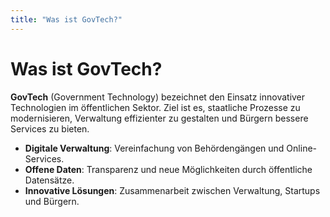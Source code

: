 ```yaml
---
title: "Was ist GovTech?"
---
```


# Was ist GovTech?

**GovTech** (Government Technology) bezeichnet den Einsatz innovativer Technologien im öffentlichen Sektor. Ziel ist es, staatliche Prozesse zu modernisieren, Verwaltung effizienter zu gestalten und Bürgern bessere Services zu bieten.

- **Digitale Verwaltung**: Vereinfachung von Behördengängen und Online-Services.
- **Offene Daten**: Transparenz und neue Möglichkeiten durch öffentliche Datensätze.
- **Innovative Lösungen**: Zusammenarbeit zwischen Verwaltung, Startups und Bürgern.
